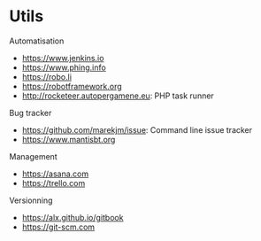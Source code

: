 # Utils

Automatisation
* https://www.jenkins.io
* https://www.phing.info
* https://robo.li
* https://robotframework.org
* http://rocketeer.autopergamene.eu: PHP task runner

Bug tracker
* https://github.com/marekjm/issue: Command line issue tracker
* https://www.mantisbt.org

Management
* https://asana.com
* https://trello.com

Versionning
* https://alx.github.io/gitbook
* https://git-scm.com

